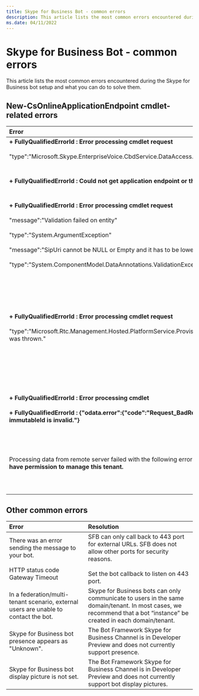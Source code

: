 ```yaml
---
title: Skype for Business Bot - common errors
description: This article lists the most common errors encountered during the Skype for Business bot setup and what you can do to solve them.
ms.date: 04/11/2022
---
```


# Skype for Business Bot - common errors

This article lists the most common errors encountered during the Skype for Business bot setup and what you can do to solve them.

 
## New-CsOnlineApplicationEndpoint cmdlet-related errors

|Error|Resolution|
|:---|:---|
|**+ FullyQualifiedErrorId : Error processing cmdlet request**<br/><br/> "type":"Microsoft.Skype.EnterpriseVoice.CbdService.DataAccess.**EntityNotFoundException**"|Add a Url for CallbackUri in the messaging Url field in botframework properties.|
|**+ FullyQualifiedErrorId : Could not get application endpoint or the Uri is already present as a User in BVD**|Delete the existing user account with the same sipuri in tenant, or run the cmdlet using a sipuri that does not already exist in the tenant.|
|**+ FullyQualifiedErrorId : Error processing cmdlet request**<br/><br/>"message":"Validation failed on entity"<br/><br/>"type":"System.ArgumentException"<br/><br/>"message":"SipUri cannot be NULL or Empty and it has to be lowercase"<br/><br/>"type":"System.ComponentModel.DataAnnotations.ValidationException"|This error is caused when the  *New-CsOnlineApplicationEndpoint* -Uri sip parameter value has uppercase characters. Use all lowercase for -Uri sip parameter.|
|**+ FullyQualifiedErrorId : Error processing cmdlet request**<br/><br/>"type":"Microsoft.Rtc.Management.Hosted.PlatformService.ProvisioningLibrary.ApplicationEndpointProvisioningException was thrown."|This error is caused by timing issues in the provisioning. Sometimes this error is also seen with *Set-CsOnlineApplicationEndpoint -Uri*, although the issue resolves itself after a few minutes.<br/><br/>Run `Set-CsOnlineApplicationEndpoint -Uri <app@domain.com>` followed by `Get-CsOnlineApplication -Uri <app@domain.com>` to verify that there are no issues.|
|**+ FullyQualifiedErrorId : Error processing cmdlet**<br/><br/>**+ FullyQualifiedErrorId : {"odata.error":{"code":"Request_BadRequest","message":{"lang":"en","value":"Property immutableId is invalid."}**|This error is caused by running a cmdlet on a hybrid topology with a federated domain. Workaround is to use a non-federated domain.|
|Processing data from remote server failed with the following error message: **The user 'usera@contoso.com' does not have permission to manage this tenant.**|To add your bot to Skype for Business, you must sign in as the tenant administrator of a Skype for Business Online environment. For more information, see [About the Skype for Business admin role](/skypeforbusiness/skype-for-business-online?redirectSourcePath=%252fen-us%252farticle%252fAbout-the-Skype-for-Business-admin-role-aeb35bda-93fc-49b1-ac2c-c74fbeb737b5).|


## Other common errors

|Error|Resolution|
|:---|:---|
|There was an error sending the message to your bot.<br/><br/>HTTP status code Gateway Timeout|SFB can only call back to 443 port for external URLs. SFB does not allow other ports for security reasons.<br/><br/>Set the bot callback to listen on 443 port.|
|In a federation/multi-tenant scenario, external users are unable to contact the bot. |Skype for Business bots can only communicate to users in the same domain/tenant. In most cases, we recommend that a bot “instance” be created in each domain/tenant.|
|Skype for Business bot presence appears as "Unknown".|The Bot Framework Skype for Business Channel is in Developer Preview and does not currently support presence.|
|Skype for Business bot display picture is not set.|The Bot Framework Skype for Business Channel is in Developer Preview and does not currently support bot display pictures.|
 
 
 
 
 
 
 
 
 
